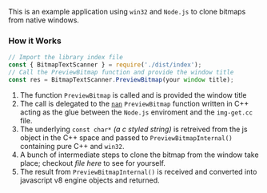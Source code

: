 This is an example application using `win32` and `Node.js` to clone bitmaps from native windows. 

### How it Works

```ts
// Import the library index file
const { BitmapTextScanner } = require('./dist/index');
// Call the PreviewBitmap function and provide the window title
const res = BitmapTextScanner.PreviewBitmap(your window title);
```

1. The function `PreviewBitmap` is called and is provided the window title
2. The call is delegated to the [`nan`](https://github.com/nodejs/nan) `PreviewBitmap` function written in C++ acting as the glue between the `Node.js` enviroment and the `img-get.cc` file.
3. The underlying `const char*` *(a c styled string)* is retreived from the js object in the C++ space and passed to `PreviewBitmapInternal()` containing pure C++ and `win32`.
4. A bunch of intermediate steps to clone the bitmap from the window take place; checkout *file here* to see for yourself.
5. The result from `PreviewBitmapInternal()` is received and converted into javascript v8 engine objects and returned.
